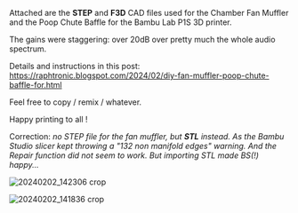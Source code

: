 Attached are the **STEP** and **F3D** CAD files used for the Chamber Fan Muffler and the Poop Chute Baffle for the Bambu Lab P1S 3D printer.

The gains were staggering: over 20dB over pretty much the whole audio spectrum.

Details and instructions in this post: https://raphtronic.blogspot.com/2024/02/diy-fan-muffler-poop-chute-baffle-for.html

Feel free to copy / remix / whatever.

Happy printing to all !

Correction: _no STEP file for the fan muffler, but **STL** instead. As the Bambu Studio slicer kept throwing a _"132 non manifold edges"_ warning. And the Repair function did not seem to work. But importing STL made BS(!) happy..._

![20240202_142306 crop](https://github.com/RaphTronic/P1S_Silencers/assets/35200718/13809393-84c7-4526-9145-b7f180a1fbdd)

![20240202_141836 crop](https://github.com/RaphTronic/P1S_Silencers/assets/35200718/f8ccb6de-4b41-4c44-a055-493747397ca2)
